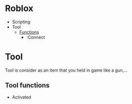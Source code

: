 # Roblox
- Scripting
- Tool
    - [Functions](#Tool-functions)
        - :Connect


# Tool
Tool is consider as an item that you held in game like a gun,...
## Tool functions
- Activated
